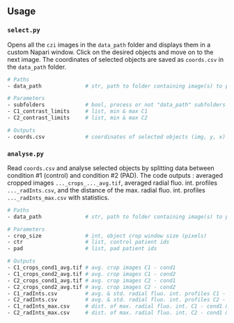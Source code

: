 ## Usage

### `select.py`
Opens all the `czi` images in the `data_path` folder and displays them in a 
custom Napari window. Click on the desired objects and move on to the next 
image. The coordinates of selected objects are saved as `coords.csv` in the 
`data_path` folder.

```bash
# Paths
- data_path              # str, path to folder containing image(s) to process
```
```bash
# Parameters
- subfolders             # bool, process or not "data_path" subfolders
- C1_contrast_limits     # list, min & max C1
- C2_contrast_limits     # list, min & max C2
```
```bash
# Outputs
- coords.csv             # coordinates of selected objects (img, y, x)
```

### `analyse.py`
Read `coords.csv` and analyse selected objects by splitting data between
condition #1 (control) and condition #2 (PAD). The code outputs : averaged 
cropped images `..._crops_..._avg.tif`, averaged radial fluo. int. profiles
`..._radInts.csv`, and the distance of the max. radial fluo. int. profiles 
`..._radInts_max.csv` with statistics.

```bash
# Paths
- data_path              # str, path to folder containing image(s) to process
```
```bash
# Parameters
- crop_size              # int, object crop window size (pixels)
- ctr                    # list, control patient ids 
- pad                    # list, pad patient ids
```
```bash
# Outputs
- C1_crops_cond1_avg.tif # avg. crop images C1 - cond1
- C1_crops_cond2_avg.tif # avg. crop images C1 - cond2
- C2_crops_cond1_avg.tif # avg. crop images C2 - cond1
- C2_crops_cond2_avg.tif # avg. crop images C2 - cond2
- C1_radInts.csv         # avg. & std. radial fluo. int. profiles C1 - cond1 & cond2
- C2_radInts.csv         # avg. & std. radial fluo. int. profiles C2 - cond1 & cond2
- C1_radInts_max.csv     # dist. of max. radial fluo. int. C1 - cond1 & cond2 + stats
- C2_radInts_max.csv     # dist. of max. radial fluo. int. C2 - cond1 & cond2 + stats
```